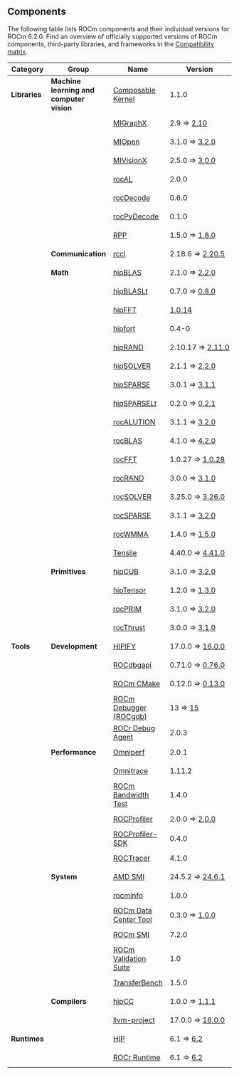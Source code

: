 ## Components

The following table lists ROCm components and their individual versions for ROCm 6.2.0. Find an overview of officially
supported versions of ROCm components, third-party libraries, and frameworks in the
[Compatibility matrix](https://rocm.docs.amd.com/en/latest/release/docs/6.2.0/compatibility/compatibility-matrix).

| Category | Group | Name | Version |   |
|----------|-------|------|---------|:-:|
| **Libraries** | **Machine learning and computer vision** | [Composable Kernel](https://rocm.docs.amd.com/projects/composable_kernel/en/docs/6.2.0) | 1.1.0 | [{fab}`github fa-lg`](https://github.com/ROCm/composable_kernel/releases/tag/rocm-6.2.0) |
|  |  | [MIGraphX](https://rocm.docs.amd.com/projects/AMDMIGraphX/en/docs/6.2.0) | 2.9&nbsp;&Rightarrow;&nbsp;[2.10](migraphx-2-10-0) | [{fab}`github fa-lg`](https://github.com/ROCm/AMDMIGraphX/releases/tag/rocm-6.2.0) |
|  |  | [MIOpen](https://rocm.docs.amd.com/projects/MIOpen/en/docs/6.2.0) | 3.1.0&nbsp;&Rightarrow;&nbsp;[3.2.0](miopen-3-2-0) | [{fab}`github fa-lg`](https://github.com/ROCm/MIOpen/releases/tag/rocm-6.2.0) |
|  |  | [MIVisionX](https://rocm.docs.amd.com/projects/MIVisionX/en/docs/6.2.0) | 2.5.0&nbsp;&Rightarrow;&nbsp;[3.0.0](mivisionx-3-0-0) | [{fab}`github fa-lg`](https://github.com/ROCm/MIVisionX/releases/tag/rocm-6.2.0) |
|  |  | [rocAL](https://rocm.docs.amd.com/projects/rocAL/en/docs/6.2.0) | 2.0.0 | [{fab}`github fa-lg`](https://github.com/ROCm/rocAL/releases/tag/rocm-6.2.0) |
|  |  | [rocDecode](https://rocm.docs.amd.com/projects/rocDecode/en/docs/6.2.0) | 0.6.0 | [{fab}`github fa-lg`](https://github.com/ROCm/rocDecode/releases/tag/rocm-6.2.0) |
|  |  | [rocPyDecode](https://rocm.docs.amd.com/projects/rocPyDecode/en/docs/6.2.0) | 0.1.0 | [{fab}`github fa-lg`](https://github.com/ROCm/rocPyDecode/releases/tag/rocm-6.2.0) |
|  |  | [RPP](https://rocm.docs.amd.com/projects/rpp/en/docs/6.2.0) | 1.5.0&nbsp;&Rightarrow;&nbsp;[1.8.0](rpp-1-8-0) | [{fab}`github fa-lg`](https://github.com/ROCm/rpp/releases/tag/rocm-6.2.0) |
|  | **Communication** | [rccl](https://rocm.docs.amd.com/projects/rccl/en/docs/6.2.0) | 2.18.6&nbsp;&Rightarrow;&nbsp;[2.20.5](rccl-2-20-5) | [{fab}`github fa-lg`](https://github.com/ROCm/rccl/releases/tag/rocm-6.2.0) |
|  | **Math** | [hipBLAS](https://rocm.docs.amd.com/projects/hipBLAS/en/docs/6.2.0) | 2.1.0&nbsp;&Rightarrow;&nbsp;[2.2.0](hipblas-2-2-0) | [{fab}`github fa-lg`](https://github.com/ROCm/hipBLAS/releases/tag/rocm-6.2.0) |
|  |  | [hipBLASLt](https://rocm.docs.amd.com/projects/hipBLASLt/en/docs/6.2.0) | 0.7.0&nbsp;&Rightarrow;&nbsp;[0.8.0](hipblaslt-0-8-0) | [{fab}`github fa-lg`](https://github.com/ROCm/hipBLASLt/releases/tag/rocm-6.2.0) |
|  |  | [hipFFT](https://rocm.docs.amd.com/projects/hipFFT/en/docs/6.2.0) | [1.0.14](hipfft-1-0-14) | [{fab}`github fa-lg`](https://github.com/ROCm/hipFFT/releases/tag/rocm-6.2.0) |
|  |  | [hipfort](https://rocm.docs.amd.com/projects/hipfort/en/docs/6.2.0) | 0.4-0 | [{fab}`github fa-lg`](https://github.com/ROCm/hipfort/releases/tag/rocm-6.2.0) |
|  |  | [hipRAND](https://rocm.docs.amd.com/projects/hipRAND/en/docs/6.2.0) | 2.10.17&nbsp;&Rightarrow;&nbsp;[2.11.0](hiprand-2-11-0) | [{fab}`github fa-lg`](https://github.com/ROCm/hipRAND/releases/tag/rocm-6.2.0) |
|  |  | [hipSOLVER](https://rocm.docs.amd.com/projects/hipSOLVER/en/docs/6.2.0) | 2.1.1&nbsp;&Rightarrow;&nbsp;[2.2.0](hipsolver-2-2-0) | [{fab}`github fa-lg`](https://github.com/ROCm/hipSOLVER/releases/tag/rocm-6.2.0) |
|  |  | [hipSPARSE](https://rocm.docs.amd.com/projects/hipSPARSE/en/docs/6.2.0) | 3.0.1&nbsp;&Rightarrow;&nbsp;[3.1.1](hipsparse-3-1-1) | [{fab}`github fa-lg`](https://github.com/ROCm/hipSPARSE/releases/tag/rocm-6.2.0) |
|  |  | [hipSPARSELt](https://rocm.docs.amd.com/projects/hipSPARSELt/en/docs/6.2.0) | 0.2.0&nbsp;&Rightarrow;&nbsp;[0.2.1](hipsparselt-0-2-1) | [{fab}`github fa-lg`](https://github.com/ROCm/hipSPARSELt/releases/tag/rocm-6.2.0) |
|  |  | [rocALUTION](https://rocm.docs.amd.com/projects/rocALUTION/en/docs/6.2.0) | 3.1.1&nbsp;&Rightarrow;&nbsp;[3.2.0](rocalution-3-2-0) | [{fab}`github fa-lg`](https://github.com/ROCm/rocALUTION/releases/tag/rocm-6.2.0) |
|  |  | [rocBLAS](https://rocm.docs.amd.com/projects/rocBLAS/en/docs/6.2.0) | 4.1.0&nbsp;&Rightarrow;&nbsp;[4.2.0](rocblas-4-2-0) | [{fab}`github fa-lg`](https://github.com/ROCm/rocBLAS/releases/tag/rocm-6.2.0) |
|  |  | [rocFFT](https://rocm.docs.amd.com/projects/rocFFT/en/docs/6.2.0) | 1.0.27&nbsp;&Rightarrow;&nbsp;[1.0.28](rocfft-1-0-28) | [{fab}`github fa-lg`](https://github.com/ROCm/rocFFT/releases/tag/rocm-6.2.0) |
|  |  | [rocRAND](https://rocm.docs.amd.com/projects/rocRAND/en/docs/6.2.0) | 3.0.0&nbsp;&Rightarrow;&nbsp;[3.1.0](rocrand-3-1-0) | [{fab}`github fa-lg`](https://github.com/ROCm/rocRAND/releases/tag/rocm-6.2.0) |
|  |  | [rocSOLVER](https://rocm.docs.amd.com/projects/rocSOLVER/en/docs/6.2.0) | 3.25.0&nbsp;&Rightarrow;&nbsp;[3.26.0](rocsolver-3-26-0) | [{fab}`github fa-lg`](https://github.com/ROCm/rocSOLVER/releases/tag/rocm-6.2.0) |
|  |  | [rocSPARSE](https://rocm.docs.amd.com/projects/rocSPARSE/en/docs/6.2.0) | 3.1.1&nbsp;&Rightarrow;&nbsp;[3.2.0](rocsparse-3-2-0) | [{fab}`github fa-lg`](https://github.com/ROCm/rocSPARSE/releases/tag/rocm-6.2.0) |
|  |  | [rocWMMA](https://rocm.docs.amd.com/projects/rocWMMA/en/docs/6.2.0) | 1.4.0&nbsp;&Rightarrow;&nbsp;[1.5.0](rocwmma-1-5-0) | [{fab}`github fa-lg`](https://github.com/ROCm/rocWMMA/releases/tag/rocm-6.2.0) |
|  |  | [Tensile](https://rocm.docs.amd.com/projects/tensile/en/docs/6.2.0) | 4.40.0&nbsp;&Rightarrow;&nbsp;[4.41.0](tensile-4-41-0) | [{fab}`github fa-lg`](https://github.com/ROCm/tensile/releases/tag/rocm-6.2.0) |
|  | **Primitives** | [hipCUB](https://rocm.docs.amd.com/projects/hipCUB/en/docs/6.2.0) | 3.1.0&nbsp;&Rightarrow;&nbsp;[3.2.0](hipcub-3-2-0) | [{fab}`github fa-lg`](https://github.com/ROCm/hipCUB/releases/tag/rocm-6.2.0) |
|  |  | [hipTensor](https://rocm.docs.amd.com/projects/hipTensor/en/docs/6.2.0) | 1.2.0&nbsp;&Rightarrow;&nbsp;[1.3.0](hiptensor-1-3-0) | [{fab}`github fa-lg`](https://github.com/ROCm/hipTensor/releases/tag/rocm-6.2.0) |
|  |  | [rocPRIM](https://rocm.docs.amd.com/projects/rocPRIM/en/docs/6.2.0) | 3.1.0&nbsp;&Rightarrow;&nbsp;[3.2.0](rocprim-3-2-0) | [{fab}`github fa-lg`](https://github.com/ROCm/rocPRIM/releases/tag/rocm-6.2.0) |
|  |  | [rocThrust](https://rocm.docs.amd.com/projects/rocThrust/en/docs/6.2.0) | 3.0.0&nbsp;&Rightarrow;&nbsp;[3.1.0](rocthrust-3-1-0) | [{fab}`github fa-lg`](https://github.com/ROCm/rocThrust/releases/tag/rocm-6.2.0) |
| **Tools** | **Development** | [HIPIFY](https://rocm.docs.amd.com/projects/HIPIFY/docs/6.2.0) | 17.0.0&nbsp;&Rightarrow;&nbsp;[18.0.0](hipify-18-0-0) | [{fab}`github fa-lg`](https://github.com/ROCm/HIPIFY/releases/tag/rocm-6.2.0) |
|  |  | [ROCdbgapi](https://rocm.docs.amd.com/projects/ROCdbgapi/en/docs/6.2.0) | 0.71.0&nbsp;&Rightarrow;&nbsp;[0.76.0](rocdbgapi-0-76-0) | [{fab}`github fa-lg`](https://github.com/ROCm/ROCdbgapi/releases/tag/rocm-6.2.0) |
|  |  | [ROCm CMake](https://rocm.docs.amd.com/projects/rocm-cmake/en/docs/6.2.0) | 0.12.0&nbsp;&Rightarrow;&nbsp;[0.13.0](rocm-cmake-0-13-0) | [{fab}`github fa-lg`](https://github.com/ROCm/rocm-cmake/releases/tag/rocm-6.2.0) |
|  |  | [ROCm Debugger (ROCgdb)](https://rocm.docs.amd.com/projects/rocm-cmake/en/docs/6.2.0) | 13&nbsp;&Rightarrow;&nbsp;[15](rocgdb-15) | [{fab}`github fa-lg`](https://github.com/ROCm/ROCgdb/releases/tag/rocm-6.2.0) |
|  |  | [ROCr Debug Agent](https://rocm.docs.amd.com/projects/rocr_debug_agent/en/docs/6.2.0) | 2.0.3 | [{fab}`github fa-lg`](https://github.com/ROCm/rocr_debug_agent/releases/tag/rocm-6.2.0) |
|  | **Performance** | [Omniperf](https://rocm.docs.amd.com/projects/omniperf/en/docs/6.2.0) | 2.0.1 | [{fab}`github fa-lg`](https://github.com/ROCm/omniperf/releases/tag/rocm-6.2.0) |
|  |  | [Omnitrace](https://rocm.docs.amd.com/projects/omnitrace/en/docs/6.2.0) | 1.11.2 | [{fab}`github fa-lg`](https://github.com/ROCm/omnitrace/releases/tag/rocm-6.2.0) |
|  |  | [ROCm Bandwidth Test](https://rocm.docs.amd.com/projects/rocm_bandwidth_test/en/docs/6.2.0) | 1.4.0 | [{fab}`github fa-lg`](https://github.com/ROCm/rocm_bandwidth_test/releases/tag/rocm-6.2.0) |
|  |  | [ROCProfiler](https://rocm.docs.amd.com/projects/ROCProfiler/en/docs/6.2.0) | 2.0.0&nbsp;&Rightarrow;&nbsp;[2.0.0](rocprofiler-2-0-0) | [{fab}`github fa-lg`](https://github.com/ROCm/rocm_bandwidth_test/releases/tag/rocm-6.2.0) |
|  |  | [ROCProfiler-SDK](https://rocm.docs.amd.com/projects/rocprofiler-sdk/en/docs/6.2.0) | 0.4.0 | [{fab}`github fa-lg`](https://github.com/ROCm/rocm_bandwidth_test/releases/tag/rocm-6.2.0) |
|  |  | [ROCTracer](https://rocm.docs.amd.com/projects/ROCTracer/en/docs/6.2.0) | 4.1.0 | [{fab}`github fa-lg`](https://github.com/ROCm/rocm_bandwidth_test/releases/tag/rocm-6.2.0) |
|  | **System** | [AMD SMI](https://rocm.docs.amd.com/projects/amdsmi/en/docs/6.2.0) | 24.5.2&nbsp;&Rightarrow;&nbsp;[24.6.1](amd-smi-24-6-1) | [{fab}`github fa-lg`](https://github.com/ROCm/rdc/releases/tag/rocm-6.2.0) |
|  |  | [rocminfo](https://rocm.docs.amd.com/projects/rdc/en/docs/6.2.0) | 1.0.0 | [{fab}`github fa-lg`](https://github.com/ROCm/rdc/releases/tag/rocm-6.2.0) |
|  |  | [ROCm Data Center Tool](https://rocm.docs.amd.com/projects/rdc/en/docs/6.2.0) | 0.3.0&nbsp;&Rightarrow;&nbsp;[1.0.0](rocm-data-center-tool-1-0-0) | [{fab}`github fa-lg`](https://github.com/ROCm/rdc/releases/tag/rocm-6.2.0) |
|  |  | [ROCm SMI](https://rocm.docs.amd.com/projects/rdc/en/docs/6.2.0) | 7.2.0 | [{fab}`github fa-lg`](https://github.com/ROCm/rdc/releases/tag/rocm-6.2.0) |
|  |  | [ROCm Validation Suite](https://rocm.docs.amd.com/projects/rdc/en/docs/6.2.0) | 1.0 | [{fab}`github fa-lg`](https://github.com/ROCm/rdc/releases/tag/rocm-6.2.0) |
|  |  | [TransferBench](https://rocm.docs.amd.com/projects/rdc/en/docs/6.2.0) | 1.5.0 | [{fab}`github fa-lg`](https://github.com/ROCm/rdc/releases/tag/rocm-6.2.0) |
|  | **Compilers** | [hipCC](https://rocm.docs.amd.com/projects/hipCC/en/docs/6.2.0) | 1.0.0&nbsp;&Rightarrow;&nbsp;[1.1.1](hipcc-1-1-1) | [{fab}`github fa-lg`](https://github.com/ROCm/llvm-project/releases/tag/rocm-6.2.0) |
|  |  | [llvm-project](https://rocm.docs.amd.com/projects/llvm-project/en/docs/6.2.0) | 17.0.0&nbsp;&Rightarrow;&nbsp;[18.0.0](llvm-project-18-0-0) | [{fab}`github fa-lg`](https://github.com/ROCm/llvm-project/releases/tag/rocm-6.2.0) |
| **Runtimes** |  | [HIP](https://rocm.docs.amd.com/projects/HIP/en/docs/6.2.0) | 6.1&nbsp;&Rightarrow;&nbsp;[6.2](hip-6-2-0) | [{fab}`github fa-lg`](https://github.com/ROCm/HIP/releases/tag/rocm-6.2.0) |
|  |  | [ROCr Runtime](https://rocm.docs.amd.com/projects/ROCr-Runtime/en/docs/6.2.0) | 6.1&nbsp;&Rightarrow;&nbsp;[6.2](hip-6-2-0) | [{fab}`github fa-lg`](https://github.com/ROCm/ROCR-Runtime/releases/tag/rocm-6.2.0) |
